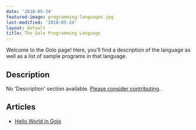 ```yaml
---
date: '2018-05-24'
featured-image: programming-languages.jpg
last-modified: '2018-05-24'
layout: default
title: The Golo Programming Language
---
```


Welcome to the Golo page! Here, you'll find a description of the language as well as a list of sample programs in that language.

## Description

No 'Description' section available. [Please consider contributing](https://github.com/TheRenegadeCoder/sample-programs-website).

## Articles

- [Hello World in Golo](https://sampleprograms.io/projects/hello-world/golo)